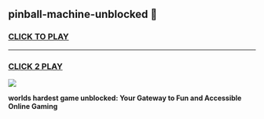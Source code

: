 
## pinball-machine-unblocked 👋
<h3>
<a href="https://premium.freeplayer.one?title=pinball-machine-unblocked&ref=14F">CLICK TO PLAY</a></h3>
<hr>

<h3>
<a href="https://premium.freeplayer.one?title=pinball-machine-unblocked&ref=14F">CLICK 2 PLAY</a>
  
</h3>

<a href="https://premium.freeplayer.one?title=pinball-machine-unblocked&ref=12F/"><img src="https://clearcache.store/games.png"></a>


**worlds hardest game unblocked: Your Gateway to Fun and Accessible Online Gaming**
